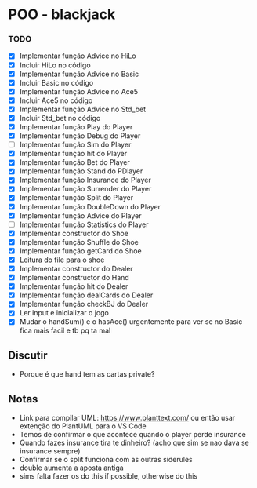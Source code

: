 # POO - blackjack

### TODO

- [x] Implementar função Advice no HiLo
- [x] Incluir HiLo no código
- [x] Implementar função Advice no Basic
- [x] Incluir Basic no código
- [x] Implementar função Advice no Ace5
- [x] Incluir Ace5 no código
- [x] Implementar função Advice no Std_bet
- [x] Incluir Std_bet no código
- [x] Implementar função Play do Player
- [x] Implementar função Debug do Player
- [ ] Implementar função Sim do Player
- [x] Implementar função hit do Player
- [x] Implementar função Bet do Player
- [x] Implementar função Stand do PDlayer
- [x] Implementar função Insurance do Player
- [x] Implementar função Surrender do Player
- [x] Implementar função Split do Player
- [x] Implementar função DoubleDown do Player
- [x] Implementar função Advice do Player
- [ ] Implementar função Statistics do Player
- [x] Implementar constructor do Shoe
- [x] Implementar função Shuffle do Shoe
- [x] Implementar função getCard do Shoe
- [x] Leitura do file para o shoe
- [x] Implementar constructor do Dealer
- [x] Implementar constructor do Hand
- [x] Implementar função hit do Dealer
- [x] Implementar função dealCards do Dealer
- [x] Implementar função checkBJ do Dealer
- [x] Ler input e inicializar o jogo
- [x] Mudar o handSum() e o hasAce() urgentemente para ver se no Basic fica mais facil e tb pq ta mal

## Discutir

- Porque é que hand tem as cartas private?

## Notas

- Link para compilar UML: https://www.planttext.com/ ou então usar extenção do PlantUML para o VS Code
- Temos de confirmar o que acontece quando o player perde insurance
- Quando fazes insurance tira te dinheiro? (acho que sim se nao dava se insurance sempre)
- Confirmar se o split funciona com as outras siderules
- double aumenta a aposta antiga             
- sims falta fazer os do this if possible, otherwise do this                               